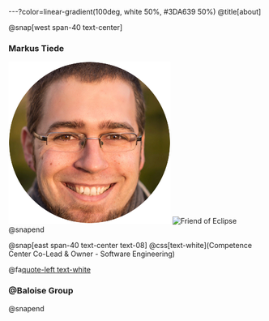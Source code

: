 ---?color=linear-gradient(100deg, white 50%, #3DA639 50%)
@title[about]
 
@snap[west span-40 text-center]
### Markus Tiede
![me](https://github.com/MarkusTiede/about/raw/master/img/me-circle.png)
![Friend of Eclipse](http://eclipse.org/donate/images/friendslogo200.png "Friend of Eclipse")
@snapend 

@snap[east span-40 text-center text-08]
@css[text-white](Competence Center Co-Lead & Owner - Software Engineering)

@fa[quote-left text-white](Intr]open[eur)

### @Baloise Group
@snapend
